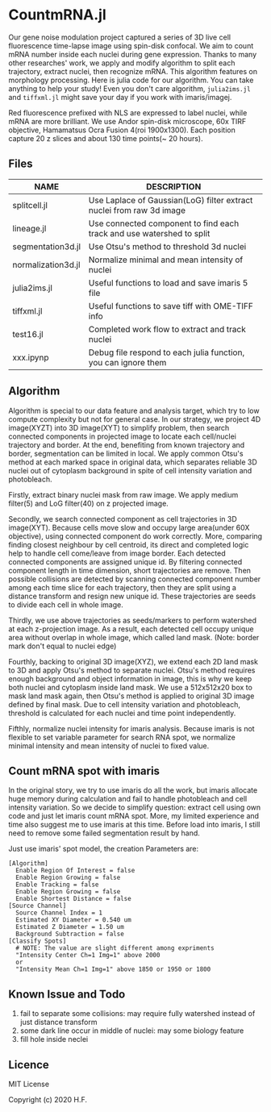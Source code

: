 # CountmRNA.jl
Our gene noise modulation project captured a series of 3D live cell fluorescence
time-lapse image using spin-disk confocal. We aim to count mRNA number inside
each nuclei during gene expression. Thanks to many other researches' work, we apply
and modify algorithm to split each trajectory, extract nuclei, then recognize mRNA. 
This algorithm features on morphology processing.
Here is julia code for our algorithm. You can take anything to help your study!
Even you don't care algorithm, `julia2ims.jl` and `tiffxml.jl` might save your
day if you work with imaris/imagej.

Red fluorescence prefixed with NLS are expressed to label nuclei, while mRNA are
more brilliant. We use Andor spin-disk microscope, 60x TIRF objective,
Hamamatsus Ocra Fusion 4(roi 1900x1300). Each position capture 20 z slices and
about 130 time points(~ 20 hours).


## Files

| NAME              | DESCRIPTION |
|-------------------|----------------------------------------------------------
| splitcell.jl      | Use Laplace of Gaussian(LoG) filter extract nuclei from raw 3d image |
| lineage.jl        | Use connected component to find each track and use watershed to split |
| segmentation3d.jl | Use Otsu's method to threshold 3d nuclei |
| normalization3d.jl| Normalize minimal and mean intensity of nuclei |
| julia2ims.jl      | Useful functions to load and save imaris 5 file |
| tiffxml.jl        | Useful functions to save tiff with OME-TIFF info |
| test16.jl         | Completed work flow to extract and track nuclei  |
| xxx.ipynp         | Debug file respond to each julia function, you can ignore them |

## Algorithm
Algorithm is special to our data feature and analysis target, which try to low
compute complexity but not for general case. In our strategy, we project 4D
image(XYZT) into 3D image(XYT) to simplify problem, then search connected components
in projected image to locate each cell/nuclei trajectory and border. At the end,
benefiting from known trajectory and border, segmentation can be limited in
local. We apply common Otsu's method at each marked space in original data,
which separates reliable 3D nuclei out of cytoplasm background in spite of cell
intensity variation and photobleach.

Firstly, extract binary nuclei mask from raw image. We apply medium filter(5) and
LoG filter(40) on z projected image. 

Secondly, we search connected component as cell trajectories in 3D image(XYT).
Because cells move slow and occupy large area(under 60X objective), using
connected component do work correctly. More, comparing finding closest neighbour
by cell centroid, its direct and completed logic help to handle cell come/leave
from image border. Each detected connected components are assigned unique id. By
filtering connected component length in time dimension, short trajectories are
remove. Then possible collisions are detected by scanning connected component
number among each time slice for each trajectory, then they are split using a
distance transform and resign new unique id. These trajectories are seeds to
divide each cell in whole image.

Thirdly, we use above trajectories as seeds/markers to perform watershed at each
z-projection image. As a result, each detected cell occupy unique area without
overlap in whole image, which called land mask. (Note: border mark don't equal
to nuclei edge)

Fourthly, backing to original 3D image(XYZ), we extend each 2D land mask to 3D
and apply Otsu's method to separate nuclei. Otsu's method requires enough
background and object information in image, this is why we keep both nuclei and
cytoplasm inside land mask. We use a 512x512x20 box to mask land mask again,
then Otsu's method is applied to original 3D image defined by final mask. Due to
cell intensity variation and photobleach, threshold is calculated for each nuclei 
and time point independently.

Fifthly, normalize nuclei intensity for imaris analysis. Because imaris is not
flexible to set variable parameter for search RNA spot, we normalize minimal
intensity and mean intensity of nuclei to fixed value.


## Count mRNA spot with imaris
In the original story, we try to use imaris do all the work, but imaris allocate
huge memory during calculation and fail to handle photobleach and cell intensity
variation. So we decide to simplify question: extract cell using own code and 
just let imaris count mRNA spot. More, my limited experience and time also
suggest me to use imaris at this time. Before load into imaris, I still need to
remove some failed segmentation result by hand.

Just use imaris' spot model, the creation Parameters are:
```
[Algorithm]
  Enable Region Of Interest = false
  Enable Region Growing = false
  Enable Tracking = false
  Enable Region Growing = false
  Enable Shortest Distance = false
[Source Channel]
  Source Channel Index = 1
  Estimated XY Diameter = 0.540 um
  Estimated Z Diameter = 1.50 um
  Background Subtraction = false
[Classify Spots]
  # NOTE: The value are slight different among expriments
  "Intensity Center Ch=1 Img=1" above 2000 
  or
  "Intensity Mean Ch=1 Img=1" above 1850 or 1950 or 1800
```

## Known Issue and Todo
1. fail to separate some collisions: may require fully watershed instead of
just distance transform
2. some dark line occur in middle of nuclei: may some biology feature
3. fill hole inside neclei


## Licence
MIT License

Copyright (c) 2020 H.F.
